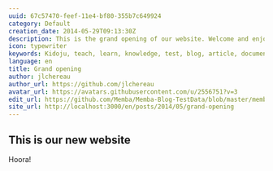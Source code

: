 ```yaml
---
uuid: 67c57470-feef-11e4-bf80-355b7c649924
category: Default
creation_date: 2014-05-29T09:13:30Z
description: This is the grand opening of our website. Welcome and enjoy!
icon: typewriter
keywords: Kidoju, teach, learn, knowledge, test, blog, article, documentation, ebook, video, webinar, slide
language: en
title: Grand opening
author: jlchereau
author_url: https://github.com/jlchereau
avatar_url: https://avatars.githubusercontent.com/u/2556751?v=3
edit_url: https://github.com/Memba/Memba-Blog-TestData/blob/master/memba/en/posts/2014/grand-opening.md
site_url: http://localhost:3000/en/posts/2014/05/grand-opening
---
```

## This is our new website
Hoora!
